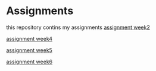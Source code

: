 # Assignments
this repository contins my assignments
[assignment week2](https://github.com/Anddu9611/Assignments/blob/master/Assignment_week_2%20(1).ipynb)

[assignment week4](https://github.com/Anddu9611/Assignments/blob/master/Assignment_week_4%20(1).ipynb)

[assignment week5](https://github.com/Anddu9611/Assignments/blob/master/Assignment_week_5.ipynb)

[assignment week6](https://github.com/Anddu9611/Assignments/blob/master/assignment4.ipynb)
